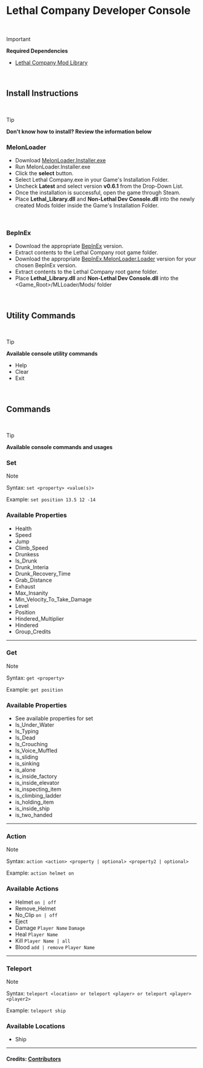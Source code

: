 # Lethal Company Developer Console

<br>

> [!IMPORTANT]
> **Required Dependencies**
> 
> - [Lethal Company Mod Library](https://github.com/Lillious/Lethal-Company-Mod-Library)

<br>

## Install Instructions

<br>

> [!TIP]
> **Don't know how to install? Review the information below**

### MelonLoader
- Download [MelonLoader.Installer.exe](https://github.com/LavaGang/MelonLoader/releases/latest)
- Run MelonLoader.Installer.exe
- Click the **select** button.
- Select Lethal Company.exe in your Game's Installation Folder.
- Uncheck **Latest** and select version **v0.6.1** from the Drop-Down List.
- Once the installation is successful, open the game through Steam.
- Place **Lethal_Library.dll** and **Non-Lethal Dev Console.dll** into the newly created Mods folder inside the Game's Installation Folder.

<br>

### BepInEx
- Download the appropriate [BepInEx](https://github.com/BepInEx/BepInEx/releases) version.
- Extract contents to the Lethal Company root game folder.
- Download the appropriate [BepInEx.MelonLoader.Loader](https://github.com/BepInEx/BepInEx.MelonLoader.Loader/releases) version for your chosen BepInEx version.
- Extract contents to the Lethal Company root game folder.
- Place **Lethal_Library.dll** and **Non-Lethal Dev Console.dll** into the <Game_Root>/MLLoader/Mods/ folder

<br>

## Utility Commands

<br>

> [!TIP]
> **Available console utility commands**

- Help
- Clear
- Exit

<br>

## Commands

<br>

> [!TIP]
> **Available console commands and usages**

### Set
> [!NOTE]
> Syntax: ``set <property> <value(s)>``
> 
> Example: ``set position 13.5 12 -14``

### Available Properties
- Health
- Speed
- Jump
- Climb_Speed
- Drunkess
- Is_Drunk
- Drunk_Interia
- Drunk_Recovery_Time
- Grab_Distance
- Exhaust
- Max_Insanity
- Min_Velocity_To_Take_Damage
- Level
- Position
- Hindered_Multiplier
- Hindered
- Group_Credits

<hr>

### Get
> [!NOTE]
> Syntax: ``get <property>``
> 
> Example: ``get position``

### Available Properties
- See available properties for set
- Is_Under_Water
- Is_Typing
- Is_Dead
- Is_Crouching
- Is_Voice_Muffled
- is_sliding
- is_sinking
- is_alone
- is_inside_factory
- is_inside_elevator
- is_inspecting_item
- is_climbing_ladder
- is_holding_item
- is_inside_ship
- is_two_handed

<hr>

### Action
> [!NOTE]
> Syntax: ``action <action> <property | optional> <property2 | optional>``
> 
> Example: ``action helmet on``

### Available Actions
- Helmet ``on | off``
- Remove_Helmet
- No_Clip ``on | off``
- Eject
- Damage ``Player Name`` ``Damage``
- Heal ``Player Name``
- Kill ``Player Name | all``
- Blood ``add | remove`` ``Player Name``

<hr>

### Teleport
> [!NOTE]
> Syntax: ``teleport <location> or teleport <player> or teleport <player> <player2>``
> 
> Example: ``teleport ship``

### Available Locations
- Ship

<hr>

#### Credits: [Contributors](https://github.com/Lillious/Lethal-Company-Developer-Console/graphs/contributors)
